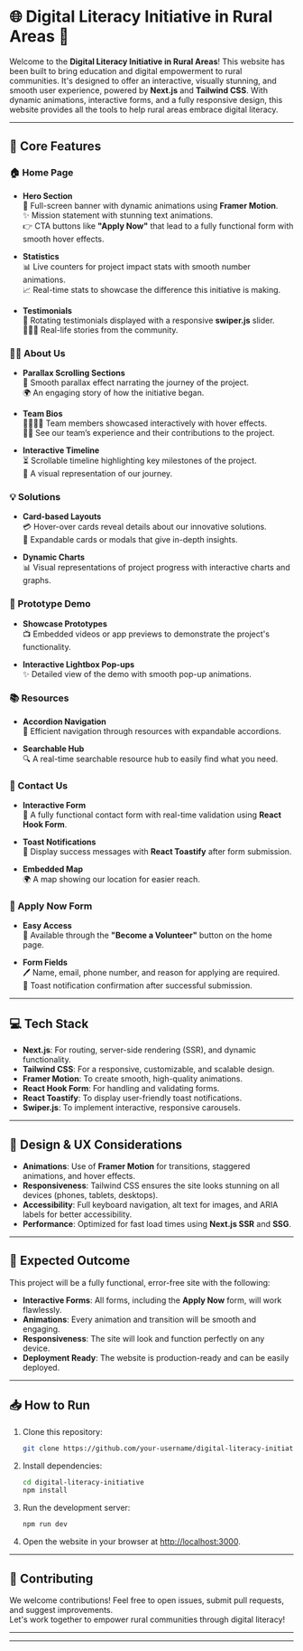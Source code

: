 
# 🌐 Digital Literacy Initiative in Rural Areas 🚀

Welcome to the **Digital Literacy Initiative in Rural Areas**! This website has been built to bring education and digital empowerment to rural communities. It's designed to offer an interactive, visually stunning, and smooth user experience, powered by **Next.js** and **Tailwind CSS**. With dynamic animations, interactive forms, and a fully responsive design, this website provides all the tools to help rural areas embrace digital literacy.

---

## 🎯 Core Features

### 🏠 Home Page

- **Hero Section**  
  🌟 Full-screen banner with dynamic animations using **Framer Motion**.  
  ✨ Mission statement with stunning text animations.  
  👉 CTA buttons like **"Apply Now"** that lead to a fully functional form with smooth hover effects.

- **Statistics**  
  📊 Live counters for project impact stats with smooth number animations.  
  📈 Real-time stats to showcase the difference this initiative is making.

- **Testimonials**  
  💬 Rotating testimonials displayed with a responsive **swiper.js** slider.  
  🧑‍🤝‍🧑 Real-life stories from the community.

### 🧑‍💻 About Us

- **Parallax Scrolling Sections**  
  📜 Smooth parallax effect narrating the journey of the project.  
  🌍 An engaging story of how the initiative began.

- **Team Bios**  
  👨‍👩‍👧‍👦 Team members showcased interactively with hover effects.  
  🧑‍💼 See our team’s experience and their contributions to the project.

- **Interactive Timeline**  
  ⏳ Scrollable timeline highlighting key milestones of the project.  
  📅 A visual representation of our journey.

### 💡 Solutions

- **Card-based Layouts**  
  💳 Hover-over cards reveal details about our innovative solutions.  
  📝 Expandable cards or modals that give in-depth insights.

- **Dynamic Charts**  
  📊 Visual representations of project progress with interactive charts and graphs.

### 📱 Prototype Demo

- **Showcase Prototypes**  
  📺 Embedded videos or app previews to demonstrate the project's functionality.

- **Interactive Lightbox Pop-ups**  
  ✨ Detailed view of the demo with smooth pop-up animations.

### 📚 Resources

- **Accordion Navigation**  
  📑 Efficient navigation through resources with expandable accordions.

- **Searchable Hub**  
  🔍 A real-time searchable resource hub to easily find what you need.

### 📍 Contact Us

- **Interactive Form**  
  📝 A fully functional contact form with real-time validation using **React Hook Form**.

- **Toast Notifications**  
  🎉 Display success messages with **React Toastify** after form submission.

- **Embedded Map**  
  🌍 A map showing our location for easier reach.

### 📝 Apply Now Form

- **Easy Access**  
  🚀 Available through the **"Become a Volunteer"** button on the home page.

- **Form Fields**  
  🖊️ Name, email, phone number, and reason for applying are required.  
  🎉 Toast notification confirmation after successful submission.  

---

## 💻 Tech Stack

- **Next.js**: For routing, server-side rendering (SSR), and dynamic functionality.  
- **Tailwind CSS**: For a responsive, customizable, and scalable design.  
- **Framer Motion**: To create smooth, high-quality animations.  
- **React Hook Form**: For handling and validating forms.  
- **React Toastify**: To display user-friendly toast notifications.  
- **Swiper.js**: To implement interactive, responsive carousels.

---

## 🎨 Design & UX Considerations

- **Animations**: Use of **Framer Motion** for transitions, staggered animations, and hover effects.  
- **Responsiveness**: Tailwind CSS ensures the site looks stunning on all devices (phones, tablets, desktops).  
- **Accessibility**: Full keyboard navigation, alt text for images, and ARIA labels for better accessibility.  
- **Performance**: Optimized for fast load times using **Next.js SSR** and **SSG**.

---

## 🚀 Expected Outcome

This project will be a fully functional, error-free site with the following:

- **Interactive Forms**: All forms, including the **Apply Now** form, will work flawlessly.  
- **Animations**: Every animation and transition will be smooth and engaging.  
- **Responsiveness**: The site will look and function perfectly on any device.  
- **Deployment Ready**: The website is production-ready and can be easily deployed.

---

## 📥 How to Run

1. Clone this repository:  
   ```bash
   git clone https://github.com/your-username/digital-literacy-initiative.git
   ```

2. Install dependencies:  
   ```bash
   cd digital-literacy-initiative  
   npm install
   ```

3. Run the development server:  
   ```bash
   npm run dev
   ```

4. Open the website in your browser at [http://localhost:3000](http://localhost:3000).

---

## 🤝 Contributing

We welcome contributions! Feel free to open issues, submit pull requests, and suggest improvements.  
Let's work together to empower rural communities through digital literacy!

---

---

